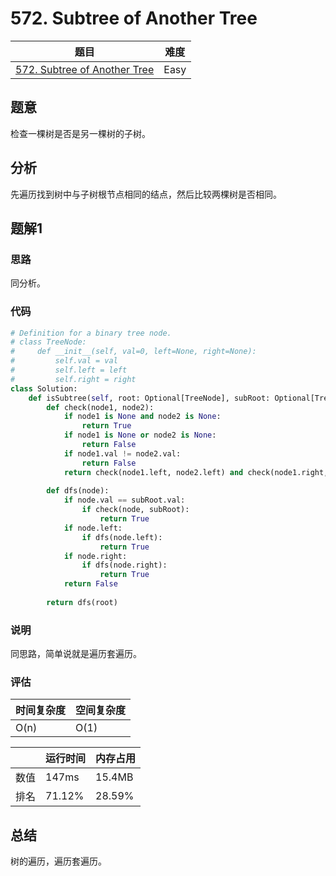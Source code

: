 # 572. Subtree of Another Tree

| 题目 | 难度 |
| ---- | ---- |
| [572. Subtree of Another Tree](https://leetcode.com/problems/subtree-of-another-tree/) | Easy |

## 题意

检查一棵树是否是另一棵树的子树。

## 分析

先遍历找到树中与子树根节点相同的结点，然后比较两棵树是否相同。

## 题解1

### 思路

同分析。

### 代码

```python
# Definition for a binary tree node.
# class TreeNode:
#     def __init__(self, val=0, left=None, right=None):
#         self.val = val
#         self.left = left
#         self.right = right
class Solution:
    def isSubtree(self, root: Optional[TreeNode], subRoot: Optional[TreeNode]) -> bool:
        def check(node1, node2):
            if node1 is None and node2 is None:
                return True
            if node1 is None or node2 is None:
                return False
            if node1.val != node2.val:
                return False
            return check(node1.left, node2.left) and check(node1.right, node2.right)
        
        def dfs(node):
            if node.val == subRoot.val:
                if check(node, subRoot):
                    return True
            if node.left:
                if dfs(node.left):
                    return True
            if node.right:
                if dfs(node.right):
                    return True
            return False
        
        return dfs(root)
```

### 说明

同思路，简单说就是遍历套遍历。

### 评估

| 时间复杂度 | 空间复杂度 |
| ---- | ---- |
| O(n) | O(1) |

| | 运行时间 | 内存占用 |
| ---- | ---- | ---- |
| 数值 | 147ms | 15.4MB |
| 排名 | 71.12% | 28.59% |

## 总结

树的遍历，遍历套遍历。

